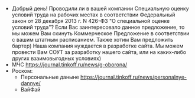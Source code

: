 

* Добрый день! Проводили ли в вашей компании Специальную оценку условий труда на 
  рабочих местах в соответствии Федеральный закон от 28 декабря 2013 г. N 426-ФЗ 
  "О специальной оценке условий труда"? Если Вас заинтересовало данное предложение, 
  то мы можем Вам скинуть Коммерческое Предложение в соответствии с вашим штатным 
  расписанием. Также хотим Вам предложить бартер) Наша компания нуждается в разработке 
  сайта. Мы можем провести Вам СОУТ за разработку нашего сайта, или на каких-либо 
  других взаимовыгодных условиях)
* МЧС https://journal.tinkoff.ru/news/g-oborona/
* Роском:
  - Персональные даныне https://journal.tinkoff.ru/news/personalnye-dannye/
  - ВайФай
 
